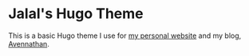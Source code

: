 # Jalal's Hugo Theme

This is a basic Hugo theme I use for [my personal website](https://jalalshahini.com) and my blog, [Avennathan](https://avennathan.com).

